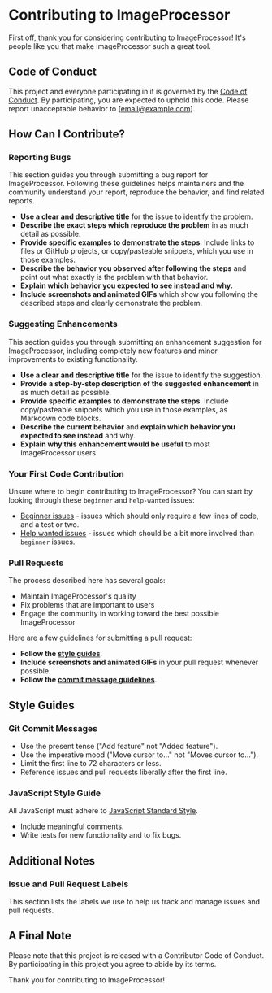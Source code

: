 # Contributing to ImageProcessor

First off, thank you for considering contributing to ImageProcessor! It's people like you that make ImageProcessor such a great tool.

## Code of Conduct

This project and everyone participating in it is governed by the [Code of Conduct](CODE_OF_CONDUCT.md). By participating, you are expected to uphold this code. Please report unacceptable behavior to [email@example.com].

## How Can I Contribute?

### Reporting Bugs

This section guides you through submitting a bug report for ImageProcessor. Following these guidelines helps maintainers and the community understand your report, reproduce the behavior, and find related reports.

- **Use a clear and descriptive title** for the issue to identify the problem.
- **Describe the exact steps which reproduce the problem** in as much detail as possible.
- **Provide specific examples to demonstrate the steps**. Include links to files or GitHub projects, or copy/pasteable snippets, which you use in those examples.
- **Describe the behavior you observed after following the steps** and point out what exactly is the problem with that behavior.
- **Explain which behavior you expected to see instead and why.**
- **Include screenshots and animated GIFs** which show you following the described steps and clearly demonstrate the problem.

### Suggesting Enhancements

This section guides you through submitting an enhancement suggestion for ImageProcessor, including completely new features and minor improvements to existing functionality.

- **Use a clear and descriptive title** for the issue to identify the suggestion.
- **Provide a step-by-step description of the suggested enhancement** in as much detail as possible.
- **Provide specific examples to demonstrate the steps**. Include copy/pasteable snippets which you use in those examples, as Markdown code blocks.
- **Describe the current behavior** and **explain which behavior you expected to see instead** and why.
- **Explain why this enhancement would be useful** to most ImageProcessor users.

### Your First Code Contribution

Unsure where to begin contributing to ImageProcessor? You can start by looking through these `beginner` and `help-wanted` issues:

- [Beginner issues](https://github.com/your/project/link/labels/beginner) - issues which should only require a few lines of code, and a test or two.
- [Help wanted issues](https://github.com/your/project/link/labels/help%20wanted) - issues which should be a bit more involved than `beginner` issues.

### Pull Requests

The process described here has several goals:

- Maintain ImageProcessor's quality
- Fix problems that are important to users
- Engage the community in working toward the best possible ImageProcessor

Here are a few guidelines for submitting a pull request:

- **Follow the [style guides](#style-guides)**.
- **Include screenshots and animated GIFs** in your pull request whenever possible.
- **Follow the [commit message guidelines](#commit-message-guidelines)**.

## Style Guides

### Git Commit Messages

- Use the present tense ("Add feature" not "Added feature").
- Use the imperative mood ("Move cursor to..." not "Moves cursor to...").
- Limit the first line to 72 characters or less.
- Reference issues and pull requests liberally after the first line.

### JavaScript Style Guide

All JavaScript must adhere to [JavaScript Standard Style](https://standardjs.com/).

- Include meaningful comments.
- Write tests for new functionality and to fix bugs.

## Additional Notes

### Issue and Pull Request Labels

This section lists the labels we use to help us track and manage issues and pull requests. 

## A Final Note

Please note that this project is released with a Contributor Code of Conduct. By participating in this project you agree to abide by its terms.

Thank you for contributing to ImageProcessor!
